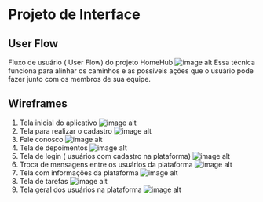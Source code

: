 
# Projeto de Interface

## User Flow
Fluxo de usuário ( User Flow) do projeto HomeHub 
![image alt](https://github.com/ICEI-PUC-Minas-PMV-SI/pmv-si-2024-2-pe1-t3-pmv-si-2024-2-pe1-t3-projhomehub/blob/ac6acfa32b7e3d0df75e1cda001d6dbdf30da9ed/docs/img/Userflow_homehub_png.png)
Essa técnica funciona para alinhar os caminhos e as possíveis ações que o usuário pode fazer junto com os membros de sua equipe.


## Wireframes
1. Tela inicial do aplicativo
![image alt](https://github.com/ICEI-PUC-Minas-PMV-SI/pmv-si-2024-2-pe1-t3-pmv-si-2024-2-pe1-t3-projhomehub/blob/ac0a9f21d73392de08127a1e1c1939dc7f37851c/docs/img/Wireframe%20(1).png)
2. Tela para realizar o cadastro 
![image alt](https://github.com/ICEI-PUC-Minas-PMV-SI/pmv-si-2024-2-pe1-t3-pmv-si-2024-2-pe1-t3-projhomehub/blob/ac0a9f21d73392de08127a1e1c1939dc7f37851c/docs/img/Wireframe%20(2).png)
3. Fale conosco 
![image alt](https://github.com/ICEI-PUC-Minas-PMV-SI/pmv-si-2024-2-pe1-t3-pmv-si-2024-2-pe1-t3-projhomehub/blob/ac0a9f21d73392de08127a1e1c1939dc7f37851c/docs/img/Wireframe%20(3).png)
4. Tela de depoimentos
![image alt](https://github.com/ICEI-PUC-Minas-PMV-SI/pmv-si-2024-2-pe1-t3-pmv-si-2024-2-pe1-t3-projhomehub/blob/ac0a9f21d73392de08127a1e1c1939dc7f37851c/docs/img/Wireframe%20(4).png)
5. Tela de login ( usuários com cadastro na plataforma)
![image alt](https://github.com/ICEI-PUC-Minas-PMV-SI/pmv-si-2024-2-pe1-t3-pmv-si-2024-2-pe1-t3-projhomehub/blob/ac0a9f21d73392de08127a1e1c1939dc7f37851c/docs/img/Wireframe%20(5).png)
6. Troca de mensagens entre os usuários da plataforma
![image alt](https://github.com/ICEI-PUC-Minas-PMV-SI/pmv-si-2024-2-pe1-t3-pmv-si-2024-2-pe1-t3-projhomehub/blob/ac0a9f21d73392de08127a1e1c1939dc7f37851c/docs/img/Wireframe%20(6).png)
7. Tela com informações da plataforma 
![image alt](https://github.com/ICEI-PUC-Minas-PMV-SI/pmv-si-2024-2-pe1-t3-pmv-si-2024-2-pe1-t3-projhomehub/blob/ac0a9f21d73392de08127a1e1c1939dc7f37851c/docs/img/Wireframe%20(7).png)
8. Tela de tarefas 
![image alt](https://github.com/ICEI-PUC-Minas-PMV-SI/pmv-si-2024-2-pe1-t3-pmv-si-2024-2-pe1-t3-projhomehub/blob/ac0a9f21d73392de08127a1e1c1939dc7f37851c/docs/img/Wireframe%20(8).png)
9. Tela geral dos usuários na plataforma
![image alt](https://github.com/ICEI-PUC-Minas-PMV-SI/pmv-si-2024-2-pe1-t3-pmv-si-2024-2-pe1-t3-projhomehub/blob/ac0a9f21d73392de08127a1e1c1939dc7f37851c/docs/img/Wireframe%20(9).png)
    
